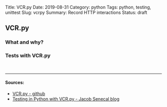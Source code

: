 Title: VCR.py
Date: 2019-08-31
Category: python
Tags: python, testing, unittest
Slug: vcrpy
Summary: Record HTTP interactions
Status: draft


## VCR.py

### What and why?

### Tests with VCR.py


<br>

----------------
#### Sources:
* [VCR.py - github](https://github.com/kevin1024/vcrpy)
* [Testing in Python with VCR.py - Jacob Senecal blog](https://jakesen.github.io/python/testing/2017/03/27/testing-in-python-with-vcrpy.html)
